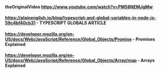 #### theOriginalVideo https://www.youtube.com/watch?v=PM58NEMJgMw
#### https://plainenglish.io/blog/typescript-and-global-variables-in-node-js-59c4bf40cb31 - TYPESCRIPT GLOBALS ARTICLE
#### https://developer.mozilla.org/en-US/docs/Web/JavaScript/Reference/Global_Objects/Promise - Promises Explained
#### https://developer.mozilla.org/en-US/docs/Web/JavaScript/Reference/Global_Objects/Array/map - Arrays Explained